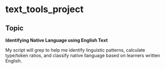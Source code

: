 # text_tools_project

## Topic
**Identifying Native Language using English Text**

My script will grep to help me identify linguistic patterns, calculate type/token ratios, and classify native llanguage based on learners written English.
